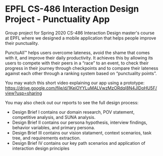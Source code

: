 # EPFL CS-486 Interaction Design Project - Punctuality App
Group project for Spring 2020 CS-486 Interaction Design master's course at EPFL where we designed a mobile application that helps people improve their punctuality.

PunctuAll™ helps users overcome lateness, avoid the shame that comes with it, and improve their daily productivity. It achieves this by allowing its users to compete with their peers in a “race” to an event, to check their progress in their journey through checkpoints and to compare their lateness against each other through a ranking system based on “punctuality points”.

You may watch this short video explaining our app using a prototype:
https://drive.google.com/file/d/1KeiOYYLuMALVwzMzORdqI8N4JlDoHU5F/view?usp=sharing

You may also check out our reports to see the full design process:
* Design Brief I contains our domain research, POV statement, competitive analysis, and SUNA analysis.
* Design Brief II contains our persona hypothesis, interview findings, behavior variables, and primary persona.
* Design Brief III contains our vision statament, context scenarios, task tree, and requirements extraction.
* Design Brief IV contains our key path scenarios and application of interaction design principles
